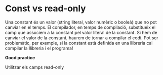 # Const vs read-only

Una constant és un valor (string literal, valor numèric o booleà) que no pot canviar en el temps. El compilador, en temps de compilació, substitueix el camp que associem a la constant pel valor literal de la constant. Si hem de canviar el valor de la constant, haurem de tornar a compilar el codi. Pot ser problemàtic, per exemple, si la constant està definida en una llibreria cal compilar la llibreria i el programa!

**Good practice**

Utilitzar els camps read-only

